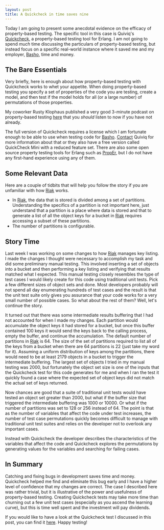 ```yaml
---
layout: post
title: A Quickcheck in time saves nine
---
```


Today I am going to present some anecdotal evidence on the efficacy
of property-based testing. The specific tool in this case is Quiviq's
[Quickcheck](http://www.quviq.com/), a property-based testing tool for
Erlang. I am not going to spend *much* time discussing the particulars
of property-based testing, but instead focus on a specific real-world
instance where it saved me and my employer,
[Basho](http://www.basho.com/), time and money.

## The Bare Essentials
Very briefly, here is enough about how property-based testing with
Quickcheck works to whet your appetite. When doing property-based
testing you specify a set of properties of the code you are testing,
create a model, and then test if the model holds for all (or a large
number) of permutations of those properties.

My coworker Rusty Klophaus published a very good 3-minute podcast on
property-based testing
[here](http://riak.minutewith.com/pages/20110128) that you _should_
listen to now if you have not already.

The full version of Quickcheck requires a license which I am fortunate
enough to be able to use when testing code for
[Basho](http://www.basho.com/). [Contact](http://www.quviq.com/contact.html)
Quiviq for more information about that or they also have a free
version called QuickCheck Mini with a reduced feature set. There are
also some open source property testing tools for Erlang such as
[PropEr](https://github.com/manopapad/proper), but I do not have any
first-hand experience using any of them.

## Some Relevant Data
Here are a couple of tidbits that will help you follow the
story if you are unfamiliar with how [Riak](http://www.basho.com)
works.
 * In [Riak](http://www.basho.com), the data that is stored is divided among a set of partitions. Understanding the specifics of a partition is not important here, just understand that a partition is a place where data is stored and that to generate a list of all the object keys for a bucket in [Riak](http://www.basho.com) requires accessing a subset of these partitions.
 * The number of partitions is configurable.


## Story Time
Last week I was working on some changes to how
[Riak](http://www.basho.com) manages key listing. I made the changes I
thought were necessary to accomplish my task and did some preliminary
manual testing. This involved inserting a set of objects into a bucket
and then performing a key listing and verifying that results matched
what I expected. This manual testing closely resembles the type of
test cases I would likely create for this code using traditional unit
tests. Pick a few different sizes of object sets and done. Most
developers probably will not spend all day enumerating hundreds of
test cases and the result is that the unit test suite only gives you
assurance that your code works for a very small number of possible
cases. So what about the rest of them? Well, let's continue the story.

It turned out that there was some intermediate results buffering that
I had not accounted for when I made my changes. Each partition would
accumulate the object keys it had stored for a bucket, but once this
buffer contained 100 keys it would send the keys back to the calling
process, empty the buffer, and continue the accumulation. The default
number of partitions in [Riak](http://www.basho.com) is 64. The size
of the set of partitions required to list all of the keys from a
bucket when there are 64 partitions is 22 (just take my word for
it). Assuming a uniform distribution of keys among the partitions,
there would need to be at least 2179 objects in a bucket to trigger
the intermediate buffering. The largest set of objects I tried in my
manual testing was 2000, but fortunately the object set size is one of
the inputs that the Quickcheck test for this code generates for me and
when I ran the test it quickly found a case where the expected set of
object keys did not match the actual set of keys returned.

Now chances are good that a suite of traditional unit tests would have
tested an object set greater than 2000, but what if the buffer size
that triggered the intermediate buffering was 1000 or 10000. Or what if
the number of partitions was set to 128 or 256 instead of 64. The
point is that as the number of variables that affect the code
under test increases, the number of test case permutations quickly
becomes difficult to manage with traditional unit test suites and
relies on the developer not to overlook any important
cases.

Instead with Quickcheck the developer describes the characteristics of
the variables that affect the code and Quickcheck explores the
permutations by generating values for the variables and searching for
failing cases.

## In Summary
Catching and fixing bugs in development saves time and
money. Quickcheck helped me find and eliminate this bug early and I
have a higher level of confidence that my changes are correct.  The
case I described here was rather trivial, but it is illustrative of
the power and usefulness of property-based testing. Creating
Quickcheck tests may take more time than churning out a few unit test
cases (especially as you ascend the learning curve), but this is time
well spent and the investment will pay dividends.

If you would like to have a look at the Quickcheck test I discussed in
this post, you can find it
[here](https://github.com/basho/riak_kv/blob/master/test/keys_fsm_eqc.erl). Happy
testing!
